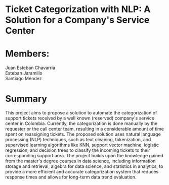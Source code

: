 # Ticket Categorization with NLP: A Solution for a Company's Service Center

# Members:
Juan Esteban Chavarria  
Esteban Jaramillo  
Santiago Méndez  

# Summary
This project aims to propose a solution to automate the categorization of support tickets received by a well known (reserved) company's service center in Colombia. Currently, the categorization is done manually by the requester or the call center team, resulting in a considerable amount of time spent on reassigning tickets. The proposed solution uses natural language processing (NLP) techniques, such as text cleaning, tokenization, and supervised learning algorithms like KNN, support vector machine, logistic regression, and decision trees to classify the incoming tickets to their corresponding support area. The project builds upon the knowledge gained from the master's degree courses in data science, including information storage and retrieval, algebra for data science, and statistics in analytics, to provide a more efficient and accurate categorization system that reduces response times and allows for long-term data trend evaluation.
